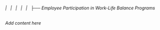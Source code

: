 ###### |   |   |   |   |   ├── Employee Participation in Work-Life Balance Programs

*Add content here*